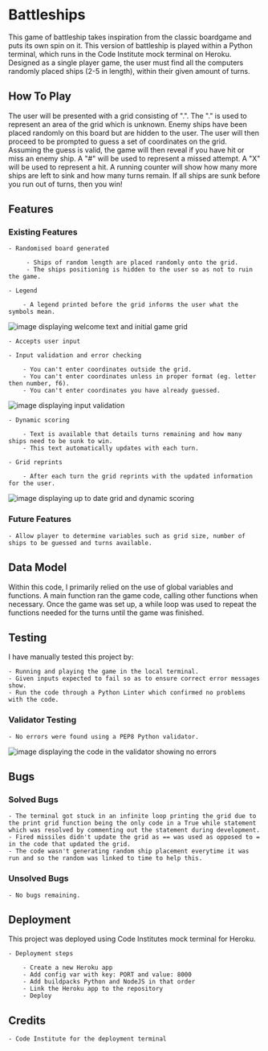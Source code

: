 # Battleships

This game of battleship takes inspiration from the classic boardgame and puts its own spin on it. This version of battleship is played within a Python terminal, which runs in the Code Institute mock terminal on Heroku. Designed as a single player game, the user must find all the computers randomly placed ships (2-5 in length), within their given amount of turns.

## How To Play

The user will be presented with a grid consisting of ".".
The "." is used to represent an area of the grid which is unknown.
Enemy ships have been placed randomly on this board but are hidden to the user.
The user will then proceed to be prompted to guess a set of coordinates on the grid.
Assuming the guess is valid, the game will then reveal if you have hit or miss an enemy ship.
A "#" will be used to represent a missed attempt.
A "X" will be used to represent a hit.
A running counter will show how many more ships are left to sink and how many turns remain.
If all ships are sunk before you run out of turns, then you win!

## Features

### Existing Features

    - Randomised board generated
  
         - Ships of random length are placed randomly onto the grid.
         - The ships positioning is hidden to the user so as not to ruin the game.

    - Legend 

        - A legend printed before the grid informs the user what the symbols mean.

![image displaying welcome text and initial game grid](/assets/images/battle-1.png) 

    - Accepts user input

    - Input validation and error checking

        - You can't enter coordinates outside the grid.
        - You can't enter coordinates unless in proper format (eg. letter then number, f6).
        - You can't enter coordinates you have already guessed.

![image displaying input validation](/assets/images/battle-2.png) 

    - Dynamic scoring

        - Text is available that details turns remaining and how many ships need to be sunk to win.
        - This text automatically updates with each turn.

    - Grid reprints

        - After each turn the grid reprints with the updated information for the user.

![image displaying up to date grid and dynamic scoring](/assets/images/battle-3.png)

### Future Features

    - Allow player to determine variables such as grid size, number of ships to be guessed and turns available.

## Data Model

Within this code, I primarily relied on the use of global variables and functions.
A main function ran the game code, calling other functions when necessary.
Once the game was set up, a while loop was used to repeat the functions needed for the turns until the game was finished.

## Testing

I have manually tested this project by:

    - Running and playing the game in the local terminal.
    - Given inputs expected to fail so as to ensure correct error messages show.
    - Run the code through a Python Linter which confirmed no problems with the code.

### Validator Testing

    - No errors were found using a PEP8 Python validator.

![image displaying the code in the validator showing no errors](/assets/images/python-v.png)

## Bugs

### Solved Bugs

    - The terminal got stuck in an infinite loop printing the grid due to the print grid function being the only code in a True while statement which was resolved by commenting out the statement during development.
    - Fired missiles didn't update the grid as == was used as opposed to = in the code that updated the grid.
    - The code wasn't generating random ship placement everytime it was run and so the random was linked to time to help this.

### Unsolved Bugs

    - No bugs remaining.

## Deployment

This project was deployed using Code Institutes mock terminal for Heroku.
   
    - Deployment steps

        - Create a new Heroku app
        - Add config var with key: PORT and value: 8000
        - Add buildpacks Python and NodeJS in that order
        - Link the Heroku app to the repository
        - Deploy

## Credits

    - Code Institute for the deployment terminal
